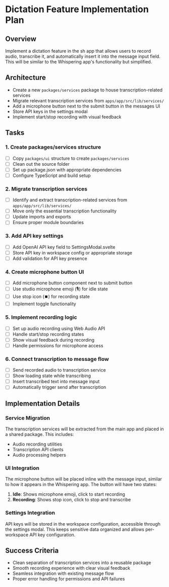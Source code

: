 # Dictation Feature Implementation Plan

## Overview
Implement a dictation feature in the sh app that allows users to record audio, transcribe it, and automatically insert it into the message input field. This will be similar to the Whispering app's functionality but simplified.

## Architecture
- Create a new `packages/services` package to house transcription-related services
- Migrate relevant transcription services from `apps/app/src/lib/services/`
- Add a microphone button next to the submit button in the messages UI
- Store API keys in the settings modal
- Implement start/stop recording with visual feedback

## Tasks

### 1. Create packages/services structure
- [ ] Copy `packages/ui` structure to create `packages/services`
- [ ] Clean out the source folder
- [ ] Set up package.json with appropriate dependencies
- [ ] Configure TypeScript and build setup

### 2. Migrate transcription services
- [ ] Identify and extract transcription-related services from `apps/app/src/lib/services/`
- [ ] Move only the essential transcription functionality
- [ ] Update imports and exports
- [ ] Ensure proper module boundaries

### 3. Add API key settings
- [ ] Add OpenAI API key field to SettingsModal.svelte
- [ ] Store API key in workspace config or appropriate storage
- [ ] Add validation for API key presence

### 4. Create microphone button UI
- [ ] Add microphone button component next to submit button
- [ ] Use studio microphone emoji (🎙️) for idle state
- [ ] Use stop icon (⏹️) for recording state
- [ ] Implement toggle functionality

### 5. Implement recording logic
- [ ] Set up audio recording using Web Audio API
- [ ] Handle start/stop recording states
- [ ] Show visual feedback during recording
- [ ] Handle permissions for microphone access

### 6. Connect transcription to message flow
- [ ] Send recorded audio to transcription service
- [ ] Show loading state while transcribing
- [ ] Insert transcribed text into message input
- [ ] Automatically trigger send after transcription

## Implementation Details

### Service Migration
The transcription services will be extracted from the main app and placed in a shared package. This includes:
- Audio recording utilities
- Transcription API clients
- Audio processing helpers

### UI Integration
The microphone button will be placed inline with the message input, similar to how it appears in the Whispering app. The button will have two states:
1. **Idle**: Shows microphone emoji, click to start recording
2. **Recording**: Shows stop icon, click to stop and transcribe

### Settings Integration
API keys will be stored in the workspace configuration, accessible through the settings modal. This keeps sensitive data organized and allows per-workspace API key configuration.

## Success Criteria
- Clean separation of transcription services into a reusable package
- Smooth recording experience with clear visual feedback
- Seamless integration with existing message flow
- Proper error handling for permissions and API failures